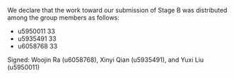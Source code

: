We declare that the work toward our submission of Stage B was distributed among the group members as follows:

* u5950011 33
* u5935491 33
* u6058768 33

Signed: Woojin Ra (u6058768), Xinyi Qian (u5935491), and Yuxi Liu (u5950011)
